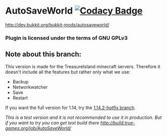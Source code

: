 # AutoSaveWorld [![Codacy Badge](https://api.codacy.com/project/badge/Grade/e7faa52483ce4b08b452bafad9923887)](https://www.codacy.com/app/sarhatabaot/AutoSaveWorld?utm_source=github.com&amp;utm_medium=referral&amp;utm_content=sarhatabaot/AutoSaveWorld&amp;utm_campaign=Badge_Grade)
<http://dev.bukkit.org/bukkit-mods/autosaveworld/>
### Plugin is licensed under the terms of GNU GPLv3
## Note about this branch:
This version is made for the TreasureIsland minecraft servers. Therefore it doesn't include all the features
but rather only what we use:
* Backup
* Networkwatcher
* Save
* Restart

If you want the full version for 1.14, try the [1.14.2-hotfix branch](https://github.com/sarhatabaot/AutoSaveWorld/tree/1.14.2-hotfix).

*This is a test version and it is not recommended to use it in production.
But if you want to try you can get test build there http://build.true-games.org/job/AutoSaveWorld/*
